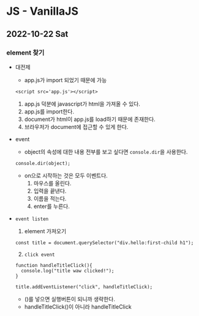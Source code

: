 # JS - VanillaJS
## 2022-10-22 Sat

### element 찾기

* 대전제
  - app.js가 import 되었기 때문에 가능
  ```
  <script src='app.js'></script>
  ```
    1. app.js 덕분에 javascript가 html을 가져올 수 있다.
    2. app.js를 import한다.
    3. document가 html이 app.js를 load하기 때문에 존재한다.
    4. 브라우저가 document에 접근할 수 있게 한다.

* event
  - object의 속성에 대한 내용 전부를 보고 싶다면 `console.dir`을 사용한다.
  ```
  console.dir(object);
  ```
  - on으로 시작하는 것은 모두 이벤트다.
    1. 마우스를 올린다.
    2. 입력을 끝낸다.
    3. 이름을 적는다.
    4. enter를 누른다.
 
* `event listen`
  1. element 가져오기
  ```
  const title = document.querySelector("div.hello:first-child h1");
  ```
  2. `click event`
  ```
  function handleTitleClick(){
    console.log("title waw clicked!");
  }

  title.addEventListener("click", handleTitleClick);
  ```
   - ()를 넣으면 실행버튼이 되니까 생략한다.
   - handleTitleClick()이 아니라 handleTitleClick
